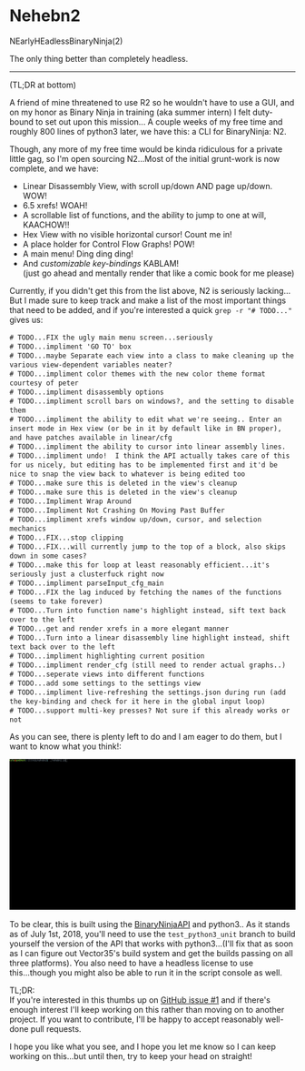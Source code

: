 # Nehebn2
NEarlyHEadlessBinaryNinja(2)

The only thing better than completely headless.

---

(TL;DR at bottom)

A friend of mine threatened to use R2 so he wouldn't have to use a GUI, and on my honor as Binary Ninja in training (aka summer intern) I felt duty-bound to set out upon this mission... A couple weeks of my free time and roughly 800 lines of python3 later, we have this: a CLI for BinaryNinja: N2.

Though, any more of my free time would be kinda ridiculous for a private little gag, so I'm open sourcing N2...Most of the initial grunt-work is now complete, and we have:

 - Linear Disassembly View, with scroll up/down AND page up/down. WOW!
 - 6.5 xrefs! WOAH!
 - A scrollable list of functions, and the ability to jump to one at will, KAACHOW!!
 - Hex View with no visible horizontal cursor! Count me in!
 - A place holder for Control Flow Graphs! POW!
 - A main menu! Ding ding ding!
 - And _customizable key-bindings_ KABLAM!  
 (just go ahead and mentally render that like a comic book for me please)

Currently, if you didn't get this from the list above, N2 is seriously lacking... But I made sure to keep track and make a list of the most important things that need to be added, and if you're interested a quick `grep -r "# TODO..."` gives us:

```
# TODO...FIX the ugly main menu screen...seriously
# TODO...impliment 'GO TO' box
# TODO...maybe Separate each view into a class to make cleaning up the various view-dependent variables neater?
# TODO...impliment color themes with the new color theme format courtesy of peter
# TODO...impliment disassembly options
# TODO...impliment scroll bars on windows?, and the setting to disable them
# TODO...impliment the ability to edit what we're seeing.. Enter an insert mode in Hex view (or be in it by default like in BN proper), and have patches available in linear/cfg
# TODO...impliment the ability to cursor into linear assembly lines.
# TODO...impliment undo!  I think the API actually takes care of this for us nicely, but editing has to be implemented first and it'd be nice to snap the view back to whatever is being edited too
# TODO...make sure this is deleted in the view's cleanup
# TODO...make sure this is deleted in the view's cleanup
# TODO...Impliment Wrap Around
# TODO...Impliment Not Crashing On Moving Past Buffer
# TODO...impliment xrefs window up/down, cursor, and selection mechanics
# TODO...FIX...stop clipping
# TODO...FIX...will currently jump to the top of a block, also skips down in some cases?
# TODO...make this for loop at least reasonably efficient...it's seriously just a clusterfuck right now
# TODO...impliment parseInput_cfg_main
# TODO...FIX the lag induced by fetching the names of the functions (seems to take forever)
# TODO...Turn into function name's highlight instead, sift text back over to the left
# TODO...get and render xrefs in a more elegant manner
# TODO...Turn into a linear disassembly line highlight instead, shift text back over to the left
# TODO...impliment highlighting current position
# TODO...impliment render_cfg (still need to render actual graphs..)
# TODO...seperate views into different functions
# TODO...add some settings to the settings view
# TODO...impliment live-refreshing the settings.json during run (add the key-binding and check for it here in the global input loop)
# TODO...support multi-key presses? Not sure if this already works or not
```

As you can see, there is plenty left to do and I am eager to do them, but I want to know what you think!:

![Demo](demo.gif)

To be clear, this is built using the [BinaryNinjaAPI](github.com/Vector35/binaryninja-api) and python3.. As it stands as of July 1st, 2018, you'll need to use the `test_python3_unit` branch to build yourself the version of the API that works with python3...(I'll fix that as soon as I can figure out Vector35's build system and get the builds passing on all three platforms).  You also need to have a headless license to use this...though you might also be able to run it in the script console as well.

TL;DR:  
If you're interested in this thumbs up on [GitHub issue #1](github.com/KyleMiles/nehebn2/issues/1) and if there's enough interest I'll keep working on this rather than moving on to another project.  If you want to contribute, I'll be happy to accept reasonably well-done pull requests.

I hope you like what you see, and I hope you let me know so I can keep working on this...but until then, try to keep your head on straight!
